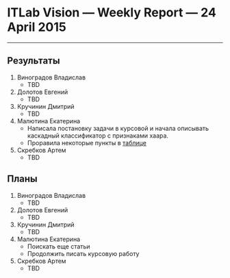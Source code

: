 # ITLab Vision — Weekly Report — 24 April 2015

----------------

## Результаты

  1. Виноградов Владислав
     - TBD
  1. Долотов Евгений
     - TBD
  1. Кручинин Дмитрий
     - TBD
  1. Малютина Екатерина
     - Написала постановку задачи в курсовой и начала описывать каскадный классификатор с признаками хаара.
	 - Проравила некоторые пункты в [таблице](https://docs.google.com/spreadsheets/d/1iOSLENOhO8y_Qped1Vl4PHmNuWIeEYp5qcLOHCfj5Ng/edit?usp=sharing)
  1. Скребков Артем
     - TBD

## Планы

  1. Виноградов Владислав
     - TBD
  1. Долотов Евгений
     - TBD
  1. Кручинин Дмитрий
     - TBD
  1. Малютина Екатерина
     - Поискать еще статьи
	 - Продолжить писать курсовую работу
  1. Скребков Артем
     - TBD